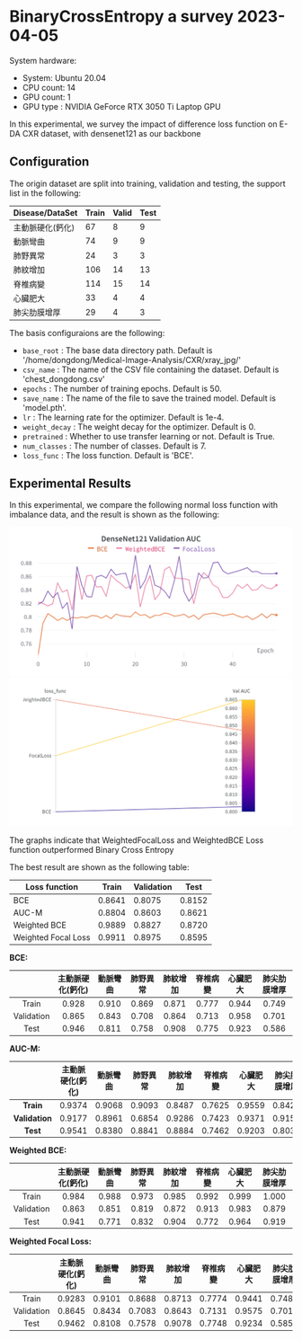 # BinaryCrossEntropy a survey 2023-04-05

System hardware:

- System: Ubuntu 20.04 
- CPU count:	14
- GPU count:	1
- GPU type :	NVIDIA GeForce RTX 3050 Ti Laptop GPU


In this experimental, we survey the impact of difference loss function on E-DA CXR dataset, with densenet121 as our backbone

## Configuration

The origin dataset are split into training, validation and testing, the support list in the following:

| Disease/DataSet        | Train | Valid | Test |
|------------------|--------|---------|---------|
| 主動脈硬化(鈣化)   | 67     | 8       | 9       |
| 動脈彎曲         | 74     | 9       | 9       |
| 肺野異常         | 24     | 3       | 3       |
| 肺紋增加         | 106    | 14      | 13      |
| 脊椎病變         | 114    | 15      | 14      |
| 心臟肥大         | 33     | 4       | 4       |
| 肺尖肋膜增厚      | 29     | 4       | 3       |

The basis configuraions are the following:

- `base_root` : The base data directory path. Default is '/home/dongdong/Medical-Image-Analysis/CXR/xray_jpg/'
- `csv_name` : The name of the CSV file containing the dataset. Default is 'chest_dongdong.csv'
- `epochs` : The number of training epochs. Default is 50.
- `save_name` : The name of the file to save the trained model. Default is 'model.pth'.
- `lr` : The learning rate for the optimizer. Default is 1e-4.
- `weight_decay` : The weight decay for the optimizer. Default is 0.
- `pretrained` : Whether to use transfer learning or not. Default is True.
- `num_classes` : The number of classes. Default is 7.
- `loss_func` : The loss function. Default is 'BCE'.

## Experimental Results

In this experimental, we compare the following normal loss function with imbalance data, and the result is shown as the following:

![Loss Comparsion](../assets/loss_compare.png)
![Croodinate](../assets/loss_croodinate.png)

The graphs indicate that WeightedFocalLoss and WeightedBCE Loss function outperformed Binary Cross Entropy

The best result are shown as the following table:

| Loss function | Train | Validation | Test | 
| ------------- | ----- | ---------- | ---- |
| BCE | 0.8641 | 0.8075 | 0.8152 |
| AUC-M | 0.8804 | 0.8603 | 0.8621 |
| Weighted BCE | 0.9889 | 0.8827 | 0.8720 |
| Weighted Focal Loss | 0.9911 | 0.8975 | 0.8595 |


**BCE:**

|      | 主動脈硬化(鈣化) | 動脈彎曲 | 肺野異常 | 肺紋增加 | 脊椎病變 | 心臟肥大 | 肺尖肋膜增厚 |
|:--:|:----------------:|:--------:|:--------:|:--------:|:--------:|:--------:|:------------:|
| Train    | 0.928                  | 0.910    | 0.869     | 0.871     | 0.777     | 0.944     | 0.749         |
| Validation | 0.865                  | 0.843    | 0.708     | 0.864     | 0.713     | 0.958     | 0.701         |
| Test     | 0.946                  | 0.811    | 0.758     | 0.908     | 0.775     | 0.923     | 0.586         |

**AUC-M:**

|      | 主動脈硬化(鈣化) | 動脈彎曲 | 肺野異常 | 肺紋增加 | 脊椎病變 | 心臟肥大 | 肺尖肋膜增厚 |
|:--:|:----------------:|:--------:|:--------:|:--------:|:--------:|:--------:|:------------:|
| **Train** | 0.9374 | 0.9068 | 0.9093 | 0.8487 | 0.7625 | 0.9559 | 0.8424 |
| **Validation** | 0.9177 | 0.8961 | 0.6854 | 0.9286 | 0.7423 | 0.9371 | 0.9151 |
| **Test** | 0.9541 | 0.8380 | 0.8841 | 0.8884 | 0.7462 | 0.9203 | 0.8033 |



**Weighted BCE:**

|          | 主動脈硬化(鈣化) | 動脈彎曲  | 肺野異常   | 肺紋增加   | 脊椎病變   | 心臟肥大   | 肺尖肋膜增厚 |
|:--:|:----------------:|:--------:|:--------:|:--------:|:--------:|:--------:|:------------:|
| Train    | 0.984             | 0.988    | 0.973     | 0.985     | 0.992     | 0.999     | 1.000         |
| Validation | 0.863           | 0.851    | 0.819     | 0.872     | 0.913     | 0.983     | 0.879         |
| Test     | 0.941            | 0.771    | 0.832     | 0.904     | 0.772     | 0.964     | 0.919         |

**Weighted Focal Loss:**

|    | 主動脈硬化(鈣化) | 動脈彎曲 | 肺野異常 | 肺紋增加 | 脊椎病變 | 心臟肥大 | 肺尖肋膜增厚 |
|:--:|:----------------:|:--------:|:--------:|:--------:|:--------:|:--------:|:------------:|
| Train |     0.9283     |   0.9101   |   0.8688   |   0.8713   |   0.7774   |   0.9441   |     0.7489     |
| Validation |     0.8645     |   0.8434   |   0.7083   |   0.8643   |   0.7131   |   0.9575   |     0.7013     |
| Test |     0.9462     |   0.8108   |   0.7578   |   0.9078   |   0.7748   |   0.9234   |     0.5859     |
